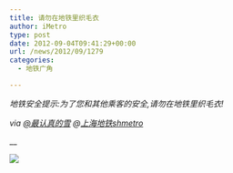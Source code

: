 ```yaml
---
title: 请勿在地铁里织毛衣
author: iMetro
type: post
date: 2012-09-04T09:41:29+00:00
url: /news/2012/09/1279
categories:
  - 地铁广角

---
```

_地铁安全提示:为了您和其他乘客的安全,请勿在地铁里织毛衣!_ 

_via [@最认真的雪][1] @[上海地铁shmetro][2]_

__

![][3]

 [1]: http://weibo.com/n/%E6%9C%80%E8%AE%A4%E7%9C%9F%E7%9A%84%E9%9B%AA
 [2]: http://weibo.com/shmetro
 [3]: http://ww2.sinaimg.cn/bmiddle/67f0cb6ajw1dwklzuvi63j.jpg